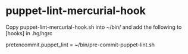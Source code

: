 puppet-lint-mercurial-hook
==========================

Copy puppet-lint-mercurial-hook.sh into ~/bin/ and add the following to [hooks] in .hg/hgrc

pretxncommit.puppet_lint = ~/bin/pre-commit-puppet-lint.sh

